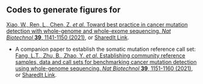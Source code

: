 ## Codes to generate figures for

[Xiao, W., Ren, L., Chen, Z. _et al_. Toward best practice in cancer mutation detection with whole-genome and whole-exome sequencing. _Nat Biotechnol_ **39**, 1141-1150 (2021)](https://doi.org/10.1038/s41587-021-00994-5 "Xiao W, et al. Nat Biotechnol (2021)"), or [SharedIt Link](https://rdcu.be/cxASG "Xiao W, et al. Nat Biotechnol (2021)").
  * A companion paper to establish the somatic mutation reference call set: [Fang, L.T., Zhu, B., Zhao, Y. _et al_. Establishing community reference samples, data and call sets for benchmarking cancer mutation detection using whole-genome sequencing. _Nat Biotechnol_ **39**, 1151-1160 (2021)](https://doi.org/10.1038/s41587-021-00993-6 "Fang LT, et al. Nat Biotechnol (2021)"), or [SharedIt Link](https://rdcu.be/cxs3D "Fang LT, et al. Nat Biotechnol (2021)").
